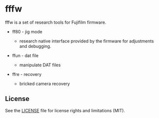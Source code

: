 # fffw

fffw is a set of research tools for Fujifilm firmware.

- ff80 - jig mode 
  - research native interface provided by the firmware for adjustments and debugging.

- ffun - dat file 
  - manipulate DAT files

- ffre - recovery
  - bricked camera recovery

## License

See the [LICENSE](LICENSE.md) file for license rights and limitations (MIT).